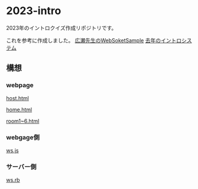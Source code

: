 2023-intro
===============

2023年のイントロクイズ作成リポジトリです。

これを参考に作成しました。
[広瀬先生のWebSoketSample](https://www.yatex.org/gitbucket/yuuji/WebSocketSample)
[去年のイントロシステム](ssh://git@www.yatex.org:29418/HiroseLabo./2023-intro.git)
## 構想
### webpage

[host.html]()

[home.html]()

[room1~6.html]()

### webgage側

[ws.js]()

### サーバー側 

[ws.rb]()

